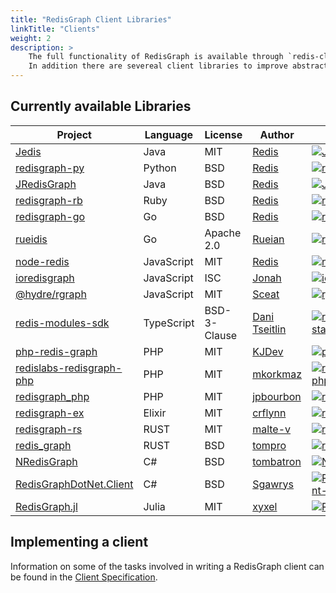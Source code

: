 ```yaml
---
title: "RedisGraph Client Libraries"
linkTitle: "Clients"
weight: 2
description: >
    The full functionality of RedisGraph is available through `redis-cli` and the Redis API.  [RedisInsight](https://redis.com/redis-enterprise/redis-insight/) is a visual tool that provides capabilities to design, develop and optimize into a single easy-to-use environment, and has built-in support for RedisGraph.
    In addition there are severeal client libraries to improve abstractions and allow for a more natural experience in a project's native language. Additionally, these clients take advantage of some RedisGraph features that may reduce network throughput in some circumstances.
---
```


## Currently available Libraries

| Project                                                  | Language   | License      | Author                                      | Stars                                                             |
| -------------------------------------------------------- | ---------- | ------------ | ------------------------------------------- | ----------------------------------------------------------------- |
| [Jedis][Jedis-url]                                       | Java       | MIT          | [Redis][Jedis-author]                       | [![Jedis-stars]][Jedis-url]                                       |
| [redisgraph-py][redisgraph-py-url]                       | Python     | BSD          | [Redis][redisgraph-py-author]               | [![redisgraph-py-stars]][redisgraph-py-url]                       |
| [JRedisGraph][JRedisGraph-url]                           | Java       | BSD          | [Redis][JRedisGraph-author]                 | [![JRedisGraph-stars]][JRedisGraph-url]                           |
| [redisgraph-rb][redisgraph-rb-url]                       | Ruby       | BSD          | [Redis][redisgraph-rb-author]               | [![redisgraph-rb-stars]][redisgraph-rb-url]                       |
| [redisgraph-go][redisgraph-go-url]                       | Go         | BSD          | [Redis][redisgraph-go-author]               | [![redisgraph-go-stars]][redisgraph-go-url]                       |
| [rueidis][rueidis-url]                                   | Go         | Apache 2.0   | [Rueian][rueidis-author]                    | [![rueidis-stars]][rueidis-url]                                   |
| [node-redis][node-redis-url]                             | JavaScript | MIT          | [Redis][node-redis-author]                  | [![node-redis-stars]][node-redis-url]                             |
| [ioredisgraph][ioredisgraph-url]                         | JavaScript | ISC          | [Jonah][ioredisgraph-author]                | [![ioredisgraph-stars]][ioredisgraph-url]                         |
| [@hydre/rgraph][rgraph-url]                              | JavaScript | MIT          | [Sceat][rgraph-author]                      | [![rgraph-stars]][rgraph-url]                                     |
| [redis-modules-sdk][redis-modules-sdk-url]               | TypeScript | BSD-3-Clause | [Dani Tseitlin][redis-modules-sdk-author]   | [![redis-modules-sdk-stars]][redis-modules-sdk-url]               |
| [php-redis-graph][php-redis-graph-url]                   | PHP        | MIT          | [KJDev][php-redis-graph-author]             | [![php-redis-graph-stars]][php-redis-graph-url]                   |
| [redislabs-redisgraph-php][redislabs-redisgraph-php-url] | PHP        | MIT          | [mkorkmaz][redislabs-redisgraph-php-author] | [![redislabs-redisgraph-php-stars]][redislabs-redisgraph-php-url] |
| [redisgraph_php][redisgraph_php-url]                     | PHP        | MIT          | [jpbourbon][redisgraph_php-author]          | [![redisgraph_php-stars]][redisgraph_php-url]                     |
| [redisgraph-ex][redisgraph-ex-url]                       | Elixir     | MIT          | [crflynn][redisgraph-ex-author]             | [![redisgraph-ex-stars]][redisgraph-ex-url]                       |
| [redisgraph-rs][redisgraph-rs-url]                       | RUST       | MIT          | [malte-v][redisgraph-rs-author]             | [![redisgraph-rs-stars]][redisgraph-rs-url]                       |
| [redis_graph][redis_graph-url]                           | RUST       | BSD          | [tompro][redis_graph-author]                | [![redis_graph-stars]][redis_graph-url]                           |
| [NRedisGraph][NRedisGraph-url]                           | C#         | BSD          | [tombatron][NRedisGraph-author]             | [![NRedisGraph-stars]][NRedisGraph-url]                           |
| [RedisGraphDotNet.Client][RedisGraphDotNet.Client-url]   | C#         | BSD          | [Sgawrys][RedisGraphDotNet.Client-author]   | [![RedisGraphDotNet.Client-stars]][RedisGraphDotNet.Client-url]   |
| [RedisGraph.jl][RedisGraph.jl-url]                       | Julia      | MIT          | [xyxel][RedisGraph.jl-author]               | [![RedisGraph.jl-stars]][RedisGraph.jl-url]                       |


[Jedis-author]: https://redis.com
[Jedis-url]: https://github.com/redis/jedis
[Jedis-stars]: https://img.shields.io/github/stars/redis/jedis.svg?style=social&amp;label=Star&amp;maxAge=2592000

[redisgraph-py-author]: https://redis.com
[redisgraph-py-url]: https://github.com/RedisGraph/redisgraph-py
[redisgraph-py-stars]: https://img.shields.io/github/stars/RedisGraph/redisgraph-py.svg?style=social&amp;label=Star&amp;maxAge=2592000

[JRedisGraph-author]: https://redis.com
[JRedisGraph-url]: https://github.com/RedisGraph/JRedisGraph
[JRedisGraph-stars]: https://img.shields.io/github/stars/RedisGraph/JRedisGraph.svg?style=social&amp;label=Star&amp;maxAge=2592000

[redisgraph-rb-author]: https://redis.com
[redisgraph-rb-url]: https://github.com/RedisGraph/redisgraph-rb
[redisgraph-rb-stars]: https://img.shields.io/github/stars/RedisGraph/redisgraph-rb.svg?style=social&amp;label=Star&amp;maxAge=2592000

[redisgraph-go-author]: https://redis.com
[redisgraph-go-url]: https://github.com/RedisGraph/redisgraph-go
[redisgraph-go-stars]: https://img.shields.io/github/stars/RedisGraph/redisgraph-go.svg?style=social&amp;label=Star&amp;maxAge=2592000

[rueidis-url]: https://github.com/rueian/rueidis
[rueidis-author]: https://github.com/rueian
[rueidis-stars]: https://img.shields.io/github/stars/rueian/rueidis.svg?style=social&amp;label=Star&amp;maxAge=2592000

[node-redis-author]: https://github.com/redis
[node-redis-url]: https://github.com/redis/node-redis
[node-redis-stars]: https://img.shields.io/github/stars/redis/node-redis.svg?style=social&amp;label=Star&amp;maxAge=2592000

[rgraph-author]: https://github.com/Sceat
[rgraph-url]: https://github.com/HydreIO/rgraph
[rgraph-stars]: https://img.shields.io/github/stars/HydreIO/rgraph.svg?style=social&amp;label=Star&amp;maxAge=2592000

[redis-modules-sdk-author]: https://github.com/danitseitlin
[redis-modules-sdk-url]: https://github.com/danitseitlin/redis-modules-sdk
[redis-modules-sdk-stars]: https://img.shields.io/github/stars/danitseitlin/redis-modules-sdk.svg?style=social&amp;label=Star&amp;maxAge=2592000

[ioredisgraph-author]: https://github.com/Jonahss
[ioredisgraph-url]: https://github.com/Jonahss/ioredisgraph
[ioredisgraph-stars]: https://img.shields.io/github/stars/Jonahss/ioredisgraph.svg?style=social&amp;label=Star&amp;maxAge=2592000

[php-redis-graph-author]: https://github.com/kjdev
[php-redis-graph-url]: https://github.com/kjdev/php-redis-graph
[php-redis-graph-stars]: https://img.shields.io/github/stars/kjdev/php-redis-graph.svg?style=social&amp;label=Star&amp;maxAge=2592000

[redisgraph_php-author]: https://github.com/jpbourbon
[redisgraph_php-url]: https://github.com/jpbourbon/redisgraph_php
[redisgraph_php-stars]: https://img.shields.io/github/stars/jpbourbon/redisgraph_php.svg?style=social&amp;label=Star&amp;maxAge=2592000

[redislabs-redisgraph-php-author]: https://github.com/mkorkmaz
[redislabs-redisgraph-php-url]: https://github.com/mkorkmaz/redislabs-redisgraph-php
[redislabs-redisgraph-php-stars]: https://img.shields.io/github/stars/mkorkmaz/redislabs-redisgraph-php.svg?style=social&amp;label=Star&amp;maxAge=2592000

[redisgraph-ex-author]: https://github.com/crflynn
[redisgraph-ex-url]: https://github.com/crflynn/redisgraph-ex
[redisgraph-ex-stars]: https://img.shields.io/github/stars/crflynn/redisgraph-ex.svg?style=social&amp;label=Star&amp;maxAge=2592000

[redisgraph-rs-author]: https://github.com/malte-v
[redisgraph-rs-url]: https://github.com/malte-v/redisgraph-rs
[redisgraph-rs-stars]: https://img.shields.io/github/stars/malte-v/redisgraph-rs.svg?style=social&amp;label=Star&amp;maxAge=2592000

[redis_graph-author]: https://github.com/tompro
[redis_graph-url]: https://github.com/tompro/redis_graph
[redis_graph-stars]: https://img.shields.io/github/stars/tompro/redis_graph.svg?style=social&amp;label=Star&amp;maxAge=2592000

[NRedisGraph-author]: https://github.com/tombatron
[NRedisGraph-url]: https://github.com/tombatron/NRedisGraph
[NRedisGraph-stars]: https://img.shields.io/github/stars/tombatron/NRedisGraph.svg?style=social&amp;label=Star&amp;maxAge=2592000

[RedisGraphDotNet.Client-author]: https://github.com/Sgawrys
[RedisGraphDotNet.Client-url]: https://github.com/Sgawrys/RedisGraphDotNet.Client
[RedisGraphDotNet.Client-stars]: https://img.shields.io/github/stars/Sgawrys/RedisGraphDotNet.Client.svg?style=social&amp;label=Star&amp;maxAge=2592000

[RedisGraph.jl-author]: https://github.com/xyxel
[RedisGraph.jl-url]: https://github.com/xyxel/RedisGraph.jl
[RedisGraph.jl-stars]: https://img.shields.io/github/stars/xyxel/RedisGraph.jl.svg?style=social&amp;label=Star&amp;maxAge=2592000

## Implementing a client

Information on some of the tasks involved in writing a RedisGraph client can be found in the [Client Specification](design/client_spec).
